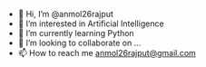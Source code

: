 - 👋 Hi, I’m @anmol26rajput
- 👀 I’m interested in Artificial Intelligence
- 🌱 I’m currently learning Python
- 💞️ I’m looking to collaborate on ...
- 📫 How to reach me anmol26rajput@gmail.com

<!---
anmol26rajput/anmol26rajput is a ✨ special ✨ repository because its `README.md` (this file) appears on your GitHub profile.
You can click the Preview link to take a look at your changes.
--->
